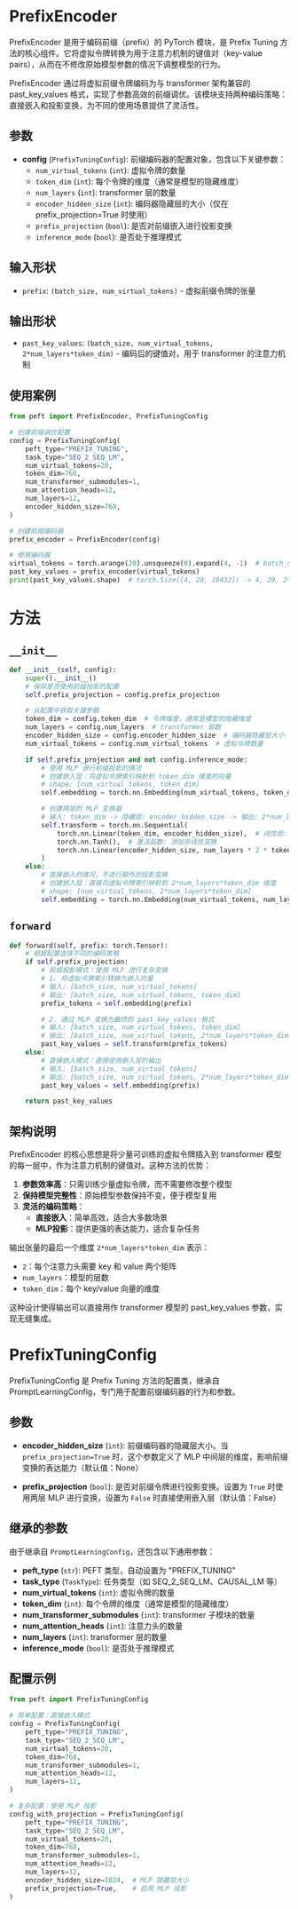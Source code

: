 # PrefixEncoder

PrefixEncoder 是用于编码前缀（prefix）的 PyTorch 模块，是 Prefix Tuning 方法的核心组件。它将虚拟令牌转换为用于注意力机制的键值对（key-value pairs），从而在不修改原始模型参数的情况下调整模型的行为。

PrefixEncoder 通过将虚拟前缀令牌编码为与 transformer 架构兼容的 past_key_values 格式，实现了参数高效的前缀调优。该模块支持两种编码策略：直接嵌入和投影变换，为不同的使用场景提供了灵活性。

## 参数

- **config** (`PrefixTuningConfig`): 前缀编码器的配置对象，包含以下关键参数：
  - `num_virtual_tokens` (`int`): 虚拟令牌的数量
  - `token_dim` (`int`): 每个令牌的维度（通常是模型的隐藏维度）
  - `num_layers` (`int`): transformer 层的数量
  - `encoder_hidden_size` (`int`): 编码器隐藏层的大小（仅在 prefix_projection=True 时使用）
  - `prefix_projection` (`bool`): 是否对前缀嵌入进行投影变换
  - `inference_mode` (`bool`): 是否处于推理模式

## 输入形状

- `prefix`: `(batch_size, num_virtual_tokens)` - 虚拟前缀令牌的张量

## 输出形状

- `past_key_values`: `(batch_size, num_virtual_tokens, 2*num_layers*token_dim)` - 编码后的键值对，用于 transformer 的注意力机制

## 使用案例

```python
from peft import PrefixEncoder, PrefixTuningConfig

# 创建前缀调优配置
config = PrefixTuningConfig(
    peft_type="PREFIX_TUNING",
    task_type="SEQ_2_SEQ_LM",
    num_virtual_tokens=20,
    token_dim=768,
    num_transformer_submodules=1,
    num_attention_heads=12,
    num_layers=12,
    encoder_hidden_size=768,
)

# 创建前缀编码器
prefix_encoder = PrefixEncoder(config)

# 使用编码器
virtual_tokens = torch.arange(20).unsqueeze(0).expand(4, -1)  # batch_size=4, num_virtual_tokens=20
past_key_values = prefix_encoder(virtual_tokens)
print(past_key_values.shape)  # torch.Size([4, 20, 18432]) -> 4, 20, 2*12*768
```

# 方法

## `__init__`

```python
def __init__(self, config):
    super().__init__()
    # 保存是否使用前缀投影的配置
    self.prefix_projection = config.prefix_projection

    # 从配置中获取关键参数
    token_dim = config.token_dim  # 令牌维度，通常是模型的隐藏维度
    num_layers = config.num_layers  # transformer 层数
    encoder_hidden_size = config.encoder_hidden_size  # 编码器隐藏层大小
    num_virtual_tokens = config.num_virtual_tokens  # 虚拟令牌数量

    if self.prefix_projection and not config.inference_mode:
        # 使用 MLP 进行前缀投影的情况
        # 创建嵌入层：将虚拟令牌索引映射到 token_dim 维度的向量
        # shape: [num_virtual_tokens, token_dim]
        self.embedding = torch.nn.Embedding(num_virtual_tokens, token_dim)

        # 创建两层的 MLP 变换器
        # 输入: token_dim -> 隐藏层: encoder_hidden_size -> 输出: 2*num_layers*token_dim
        self.transform = torch.nn.Sequential(
            torch.nn.Linear(token_dim, encoder_hidden_size),  # 线性层: token_dim -> encoder_hidden_size
            torch.nn.Tanh(),  # 激活函数: 添加非线性变换
            torch.nn.Linear(encoder_hidden_size, num_layers * 2 * token_dim),  # 线性层: encoder_hidden_size -> 2*num_layers*token_dim
        )
    else:
        # 直接嵌入的情况，不进行额外的投影变换
        # 创建嵌入层：直接将虚拟令牌索引映射到 2*num_layers*token_dim 维度
        # shape: [num_virtual_tokens, 2*num_layers*token_dim]
        self.embedding = torch.nn.Embedding(num_virtual_tokens, num_layers * 2 * token_dim)
```

## `forward`

```python
def forward(self, prefix: torch.Tensor):
    # 根据配置选择不同的编码策略
    if self.prefix_projection:
        # 前缀投影模式：使用 MLP 进行复杂变换
        # 1. 将虚拟令牌索引转换为嵌入向量
        # 输入: [batch_size, num_virtual_tokens]
        # 输出: [batch_size, num_virtual_tokens, token_dim]
        prefix_tokens = self.embedding(prefix)

        # 2. 通过 MLP 变换为最终的 past_key_values 格式
        # 输入: [batch_size, num_virtual_tokens, token_dim]
        # 输出: [batch_size, num_virtual_tokens, 2*num_layers*token_dim]
        past_key_values = self.transform(prefix_tokens)
    else:
        # 直接嵌入模式：直接使用嵌入层的输出
        # 输入: [batch_size, num_virtual_tokens]
        # 输出: [batch_size, num_virtual_tokens, 2*num_layers*token_dim]
        past_key_values = self.embedding(prefix)

    return past_key_values
```

## 架构说明

PrefixEncoder 的核心思想是将少量可训练的虚拟令牌插入到 transformer 模型的每一层中，作为注意力机制的键值对。这种方法的优势：

1. **参数效率高**：只需训练少量虚拟令牌，而不需要修改整个模型
2. **保持模型完整性**：原始模型参数保持不变，便于模型复用
3. **灵活的编码策略**：
   - **直接嵌入**：简单高效，适合大多数场景
   - **MLP投影**：提供更强的表达能力，适合复杂任务

输出张量的最后一个维度 `2*num_layers*token_dim` 表示：
- `2`：每个注意力头需要 key 和 value 两个矩阵
- `num_layers`：模型的层数
- `token_dim`：每个 key/value 向量的维度

这种设计使得输出可以直接用作 transformer 模型的 past_key_values 参数，实现无缝集成。

# PrefixTuningConfig

PrefixTuningConfig 是 Prefix Tuning 方法的配置类，继承自 PromptLearningConfig，专门用于配置前缀编码器的行为和参数。

## 参数

- **encoder_hidden_size** (`int`): 前缀编码器的隐藏层大小。当 `prefix_projection=True` 时，这个参数定义了 MLP 中间层的维度，影响前缀变换的表达能力（默认值：None）

- **prefix_projection** (`bool`): 是否对前缀令牌进行投影变换。设置为 `True` 时使用两层 MLP 进行变换，设置为 `False` 时直接使用嵌入层（默认值：False）

## 继承的参数

由于继承自 `PromptLearningConfig`，还包含以下通用参数：

- **peft_type** (`str`): PEFT 类型，自动设置为 "PREFIX_TUNING"
- **task_type** (`TaskType`): 任务类型（如 SEQ_2_SEQ_LM、CAUSAL_LM 等）
- **num_virtual_tokens** (`int`): 虚拟令牌的数量
- **token_dim** (`int`): 每个令牌的维度（通常是模型的隐藏维度）
- **num_transformer_submodules** (`int`): transformer 子模块的数量
- **num_attention_heads** (`int`): 注意力头的数量
- **num_layers** (`int`): transformer 层的数量
- **inference_mode** (`bool`): 是否处于推理模式

## 配置示例

```python
from peft import PrefixTuningConfig

# 简单配置：直接嵌入模式
config = PrefixTuningConfig(
    peft_type="PREFIX_TUNING",
    task_type="SEQ_2_SEQ_LM",
    num_virtual_tokens=20,
    token_dim=768,
    num_transformer_submodules=1,
    num_attention_heads=12,
    num_layers=12,
)

# 复杂配置：使用 MLP 投影
config_with_projection = PrefixTuningConfig(
    peft_type="PREFIX_TUNING",
    task_type="SEQ_2_SEQ_LM",
    num_virtual_tokens=20,
    token_dim=768,
    num_transformer_submodules=1,
    num_attention_heads=12,
    num_layers=12,
    encoder_hidden_size=1024,  # MLP 隐藏层大小
    prefix_projection=True,    # 启用 MLP 投影
)
```